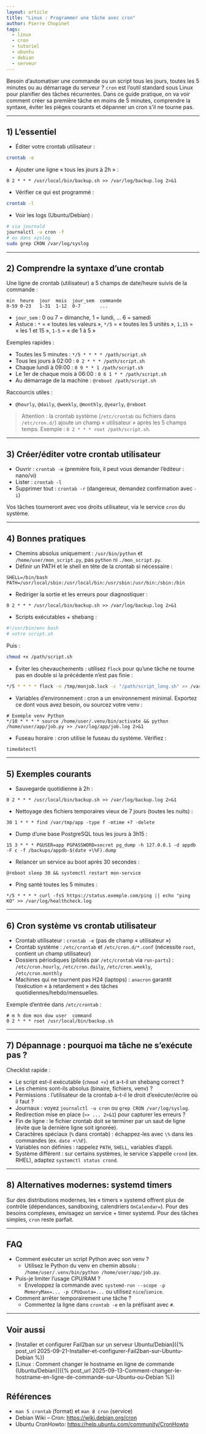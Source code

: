 ```yaml
---
layout: article
title: "Linux : Programmer une tâche avec cron"
author: Pierre Chopinet
tags:
  - linux
  - cron
  - tutoriel
  - ubuntu
  - debian
  - serveur
---
```


Besoin d’automatiser une commande ou un script tous les jours, toutes les 5 minutes ou au démarrage du serveur ? `cron` est l’outil standard sous Linux pour planifier des tâches récurrentes.
Dans ce guide pratique, on va voir comment créer sa première tâche en moins de 5 minutes, comprendre la syntaxe, éviter les pièges courants et dépanner un cron s'il ne tourne pas.
<!--more-->

---

## 1) L’essentiel

- Éditer votre crontab utilisateur :

```bash
crontab -e
```

- Ajouter une ligne « tous les jours à 2h » :

```
0 2 * * * /usr/local/bin/backup.sh >> /var/log/backup.log 2>&1
```

- Vérifier ce qui est programmé :

```bash
crontab -l
```

- Voir les logs (Ubuntu/Debian) :

```bash
# via journald
journalctl -u cron -f
# ou dans syslog
sudo grep CRON /var/log/syslog
```

---

## 2) Comprendre la syntaxe d’une crontab

Une ligne de crontab (utilisateur) a 5 champs de date/heure suivis de la commande :

```
min  heure  jour  mois  jour_sem  commande
0-59 0-23   1-31  1-12  0-7       ...
```

- `jour_sem` : 0 ou 7 = dimanche, 1 = lundi, … 6 = samedi
- Astuce : `*` = « toutes les valeurs », `*/5` = « toutes les 5 unités », `1,15` = « les 1 et 15 », `1-5` = « de 1 à 5 »

Exemples rapides :

- Toutes les 5 minutes : `*/5 * * * * /path/script.sh`
- Tous les jours à 02:00 : `0 2 * * * /path/script.sh`
- Chaque lundi à 09:00 : `0 9 * * 1 /path/script.sh`
- Le 1er de chaque mois à 06:00 : `0 6 1 * * /path/script.sh`
- Au démarrage de la machine : `@reboot /path/script.sh`

Raccourcis utiles :

- `@hourly`, `@daily`, `@weekly`, `@monthly`, `@yearly`, `@reboot`

> Attention : la crontab système (`/etc/crontab` ou fichiers dans `/etc/cron.d/`) ajoute un champ « utilisateur » après les 5 champs temps. Exemple : `0 2 * * * root /path/script.sh`.

---

## 3) Créer/éditer votre crontab utilisateur

- Ouvrir : `crontab -e` (première fois, il peut vous demander l’éditeur : nano/vi)
- Lister : `crontab -l`
- Supprimer tout : `crontab -r` (dangereux, demandez confirmation avec `-i`)

Vos tâches tourneront avec vos droits utilisateur, via le service `cron` du système.

---

## 4) Bonnes pratiques

- Chemins absolus uniquement : `/usr/bin/python` et `/home/user/mon_script.py`, pas `python` ni `./mon_script.py`.
- Définir un PATH et le shell en tête de la crontab si nécessaire :

```
SHELL=/bin/bash
PATH=/usr/local/sbin:/usr/local/bin:/usr/sbin:/usr/bin:/sbin:/bin
```

- Rediriger la sortie et les erreurs pour diagnostiquer :

```
0 2 * * * /usr/local/bin/backup.sh >> /var/log/backup.log 2>&1
```

- Scripts exécutables + shebang :

```bash
#!/usr/bin/env bash
# votre script.sh
```

Puis :

```bash
chmod +x /path/script.sh
```

- Éviter les chevauchements : utilisez `flock` pour qu’une tâche ne tourne pas en double si la précédente n’est pas finie :

```bash
*/5 * * * * flock -n /tmp/monjob.lock -c "/path/script_long.sh" >> /var/log/monjob.log 2>&1
```

- Variables d’environnement : cron a un environnement minimal. Exportez ce dont vous avez besoin, ou sourcez votre venv :

```
# Exemple venv Python
*/10 * * * * source /home/user/.venv/bin/activate && python /home/user/app/job.py >> /var/log/app/job.log 2>&1
```

- Fuseau horaire : cron utilise le fuseau du système. Vérifiez :

```bash
timedatectl
```

---

## 5) Exemples courants

- Sauvegarde quotidienne à 2h :

```
0 2 * * * /usr/local/bin/backup.sh >> /var/log/backup.log 2>&1
```

- Nettoyage des fichiers temporaires vieux de 7 jours (toutes les nuits) :

```
30 1 * * * find /var/tmp/app -type f -mtime +7 -delete
```

- Dump d’une base PostgreSQL tous les jours à 3h15 :

```
15 3 * * * PGUSER=app PGPASSWORD=secret pg_dump -h 127.0.0.1 -d appdb -F c -f /backups/appdb-$(date +\%F).dump
```

- Relancer un service au boot après 30 secondes :

```
@reboot sleep 30 && systemctl restart mon-service
```

- Ping santé toutes les 5 minutes :

```
*/5 * * * * curl -fsS https://status.exemple.com/ping || echo "ping KO" >> /var/log/healthcheck.log
```

---

## 6) Cron système vs crontab utilisateur

- Crontab utilisateur : `crontab -e` (pas de champ « utilisateur »)
- Crontab système : `/etc/crontab` et `/etc/cron.d/*.conf` (nécessite `root`, contient un champ utilisateur)
- Dossiers périodiques (pilotés par `/etc/crontab` via `run-parts`) : `/etc/cron.hourly`, `/etc/cron.daily`, `/etc/cron.weekly`, `/etc/cron.monthly`
- Machines qui ne tournent pas H24 (laptops) : `anacron` garantit l’exécution « à retardement » des tâches quotidiennes/hebdo/mensuelles.

Exemple d’entrée dans `/etc/crontab` :

```
# m h dom mon dow user  command
0 2 * * * root /usr/local/bin/backup.sh
```

---

## 7) Dépannage : pourquoi ma tâche ne s’exécute pas ?

Checklist rapide :

- Le script est-il exécutable (`chmod +x`) et a-t-il un shebang correct ?
- Les chemins sont-ils absolus (binaire, fichiers, venv) ?
- Permissions : l’utilisateur de la crontab a-t-il le droit d’exécuter/écrire où il faut ?
- Journaux : voyez `journalctl -u cron` ou `grep CRON /var/log/syslog`.
- Redirection mise en place (`>> ... 2>&1`) pour capturer les erreurs ?
- Fin de ligne : le fichier crontab doit se terminer par un saut de ligne (évite que la dernière ligne soit ignorée).
- Caractères spéciaux (`%` dans crontab) : échappez-les avec `\%` dans les commandes (ex. `date +\%F`).
- Variables non définies : rappelez `PATH`, `SHELL`, variables d’appli.
- Système différent : sur certains systèmes, le service s’appelle `crond` (ex. RHEL), adaptez `systemctl status crond`.

---

## 8) Alternatives modernes: systemd timers

Sur des distributions modernes, les « timers » systemd offrent plus de contrôle (dépendances, sandboxing, calendriers `OnCalendar=`).
Pour des besoins complexes, envisagez un service + timer systemd. Pour des tâches simples, `cron` reste parfait.

---

## FAQ

- Comment exécuter un script Python avec son venv ?
  - Utilisez le Python du venv en chemin absolu : `/home/user/.venv/bin/python /home/user/app/job.py`.
- Puis-je limiter l’usage CPU/RAM ?
  - Enveloppez la commande avec `systemd-run --scope -p MemoryMax=... -p CPUQuota=...` ou utilisez `nice`/`ionice`.
- Comment arrêter temporairement une tâche ?
  - Commentez la ligne dans `crontab -e` en la préfixant avec `#`.

---

## Voir aussi

- [Installer et configurer Fail2ban sur un serveur Ubuntu/Debian]({% post_url 2025-09-21-Installer-et-configurer-Fail2ban-sur-Ubuntu-Debian %})
- [Linux : Comment changer le hostname en ligne de commande (Ubuntu/Debian)]({% post_url 2025-09-13-Comment-changer-le-hostname-en-ligne-de-commande-sur-Ubuntu-ou-Debian %})

## Références

- `man 5 crontab` (format) et `man 8 cron` (service)
- Debian Wiki – Cron: https://wiki.debian.org/cron
- Ubuntu CronHowto: https://help.ubuntu.com/community/CronHowto
